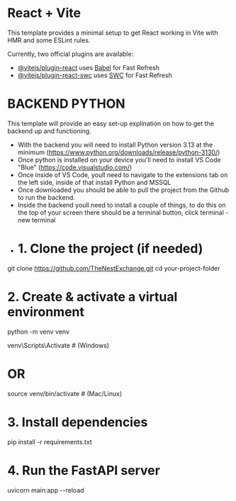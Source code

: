 # React + Vite

This template provides a minimal setup to get React working in Vite with HMR and some ESLint rules.

Currently, two official plugins are available:

- [@vitejs/plugin-react](https://github.com/vitejs/vite-plugin-react/blob/main/packages/plugin-react/README.md) uses [Babel](https://babeljs.io/) for Fast Refresh
- [@vitejs/plugin-react-swc](https://github.com/vitejs/vite-plugin-react-swc) uses [SWC](https://swc.rs/) for Fast Refresh



# BACKEND PYTHON

This template will provide an easy set-up explination on how to get the backend up and functioning.

 - With the backend you will need to install Python version 3.13 at the minimum (https://www.python.org/downloads/release/python-3130/)
 - Once python is installed on your device you'll need to install VS Code "Blue" (https://code.visualstudio.com/)
 - Once inside of VS Code, youll need to navigate to the extensions tab on the left side, inside of that install Python and MSSQL
 - Once downloaded you should be able to pull the project from the Github to run the backend.
 - Inside the backend youll need to install a couple of things, to do this on the top of your screen there should be a terminal button, click terminal - new terminal
 - # 1. Clone the project (if needed)
git clone https://github.com/TheNestExchange.git
cd your-project-folder

# 2. Create & activate a virtual environment
python -m venv venv

venv\Scripts\Activate   # (Windows)
# OR
source venv/bin/activate   # (Mac/Linux)

# 3. Install dependencies
pip install -r requirements.txt

# 4. Run the FastAPI server
uvicorn main:app  --reload

